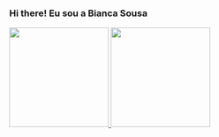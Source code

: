 ### Hi there! Eu sou a Bianca Sousa

<div>
  <a href="https://www.linkedin.com/in/bianca-sousa-abb4861b8/">
  <img height="180em" src="https://github-readme-stats.vercel.app/api?username=biancasbs&show_icons=true&theme=dracula">
  <img height="180em" src="https://github-readme-stats.vercel.app/api/top-langs/?username=biancasbs&layout=compact&langs_count=7&theme=cobalt"/>
</div>
